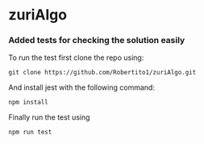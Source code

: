 # zuriAlgo

### Added tests for checking the solution easily
To run the test first clone the repo using:

    git clone https://github.com/Robertito1/zuriAlgo.git

And install jest with the following command:

    npm install

Finally run the test using

    npm run test